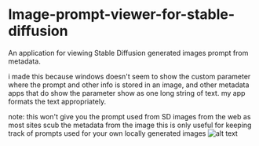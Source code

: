 # Image-prompt-viewer-for-stable-diffusion
An application for viewing Stable Diffusion generated images prompt from metadata.

i made this because windows doesn't seem to show the custom parameter where the prompt and other info is stored in an image, and other metadata apps that do show the parameter show as one long string of text.
my app formats the text appropriately.

note: this won't give you the prompt used from SD images from the web as most sites scub the metadata from the image
this is only useful for keeping track of prompts used for your own locally generated images
![alt text](https://i.imgur.com/0HAUH2u.png)
